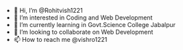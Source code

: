 - 👋 Hi, I’m @Rohitvish1221
- 👀 I’m interested in Coding and Web Development 
- 🌱 I’m currently learning in Govt.Science College Jabalpur 
- 💞️ I’m looking to collaborate on Web Development 
- 📫 How to reach me @vishro1221

<!---
Rohitvish1221/Rohitvish1221 is a ✨ special ✨ repository because its `README.md` (this file) appears on your GitHub profile.
You can click the Preview link to take a look at your changes.
--->
